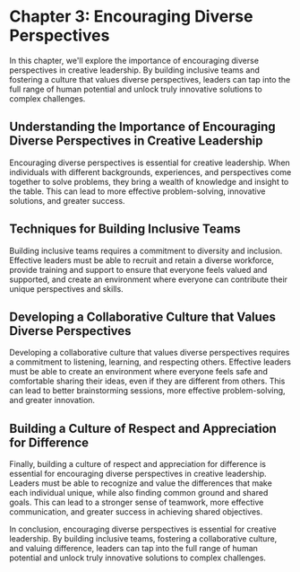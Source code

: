 Chapter 3: Encouraging Diverse Perspectives
===========================================

In this chapter, we'll explore the importance of encouraging diverse perspectives in creative leadership. By building inclusive teams and fostering a culture that values diverse perspectives, leaders can tap into the full range of human potential and unlock truly innovative solutions to complex challenges.

Understanding the Importance of Encouraging Diverse Perspectives in Creative Leadership
---------------------------------------------------------------------------------------

Encouraging diverse perspectives is essential for creative leadership. When individuals with different backgrounds, experiences, and perspectives come together to solve problems, they bring a wealth of knowledge and insight to the table. This can lead to more effective problem-solving, innovative solutions, and greater success.

Techniques for Building Inclusive Teams
---------------------------------------

Building inclusive teams requires a commitment to diversity and inclusion. Effective leaders must be able to recruit and retain a diverse workforce, provide training and support to ensure that everyone feels valued and supported, and create an environment where everyone can contribute their unique perspectives and skills.

Developing a Collaborative Culture that Values Diverse Perspectives
-------------------------------------------------------------------

Developing a collaborative culture that values diverse perspectives requires a commitment to listening, learning, and respecting others. Effective leaders must be able to create an environment where everyone feels safe and comfortable sharing their ideas, even if they are different from others. This can lead to better brainstorming sessions, more effective problem-solving, and greater innovation.

Building a Culture of Respect and Appreciation for Difference
-------------------------------------------------------------

Finally, building a culture of respect and appreciation for difference is essential for encouraging diverse perspectives in creative leadership. Leaders must be able to recognize and value the differences that make each individual unique, while also finding common ground and shared goals. This can lead to a stronger sense of teamwork, more effective communication, and greater success in achieving shared objectives.

In conclusion, encouraging diverse perspectives is essential for creative leadership. By building inclusive teams, fostering a collaborative culture, and valuing difference, leaders can tap into the full range of human potential and unlock truly innovative solutions to complex challenges.
